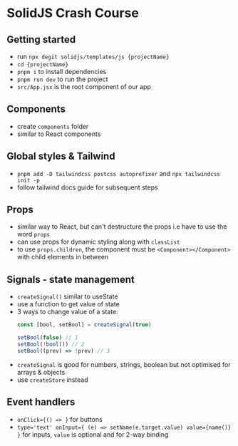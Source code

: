# SolidJS Crash Course

## Getting started
- run `npx degit solidjs/templates/js {projectName}`
- `cd {projectName}`
- `pnpm i` to install dependencies
- `pnpm run dev` to run the project
- `src/App.jsx` is the root component of our app

## Components
- create `components` folder
- similar to React components

## Global styles & Tailwind
- `pnpm add -D tailwindcss postcss autoprefixer` and `npx tailwindcss init -p`
- follow tailwind docs guide for subsequent steps

## Props
- similar way to React, but can't destructure the props i.e have to use the word `props`
- can use props for dynamic styling along with `classList`
- to use `props.children`, the component must be `<Component></Component>` with child elements in between

## Signals - state management
- `createSignal()` similar to useState
- use a function to get value of state
- 3 ways to change value of a state:
  ```js
  const [bool, setBool] = createSignal(true)

  setBool(false) // 1
  setBool(!bool()) // 2
  setBool((prev) => !prev) // 3
  ```
- `createSignal` is good for numbers, strings, boolean but not optimised for arrays & objects
- use `createStore` instead

## Event handlers
- `onClick={() => }` for buttons
- `type='text' onInput={ (e) => setName(e.target.value) value={name()} }` for inputs, `value` is optional and for 2-way binding

